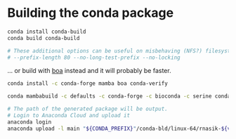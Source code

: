 # Building the conda package

```bash
conda install conda-build
conda build conda-build

# These additional options can be useful on misbehaving (NFS?) filesystems
# --prefix-length 80 --no-long-test-prefix --no-locking
```

... or build with [boa](https://github.com/mamba-org/boa) instead and it will probably be faster.

```bash
conda install -c conda-forge mamba boa conda-verify

conda mambabuild -c defaults -c conda-forge -c bioconda -c serine conda-build 

# The path of the generated package will be output.
# Login to Anaconda Cloud and upload it
anaconda login
anaconda upload -l main "${CONDA_PREFIX}"/conda-bld/linux-64/rnasik-${version}-${build}.tar.bz2
```
